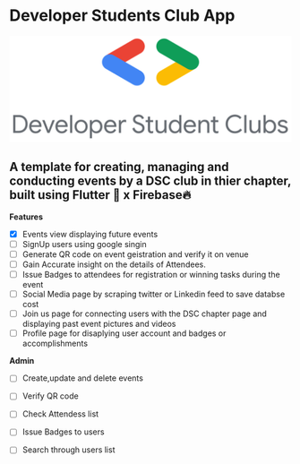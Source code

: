 # Developer Students Club App

![DSC](/assets/dsc.png)



## A template for creating, managing and conducting events by a DSC club in thier chapter, built using Flutter 💙 x Firebase🔥


**Features**
- [x] Events view displaying future events
- [ ] SignUp users using google singin 
- [ ] Generate QR code on event geistration and verify it on venue
- [ ] Gain Accurate insight on the details of Attendees. 
- [ ] Issue Badges to attendees for registration or winning tasks during the event
- [ ] Social Media page by scraping twitter or Linkedin feed to save databse cost
- [ ] Join us page for connecting users with the DSC chapter page and displaying past event pictures and videos
- [ ] Profile page for disaplying user account and badges or accomplishments

**Admin**
- [ ] Create,update and delete events 
- [ ] Verify QR code 
- [ ] Check Attendess list
- [ ] Issue Badges to users
- [ ] Search through users list



